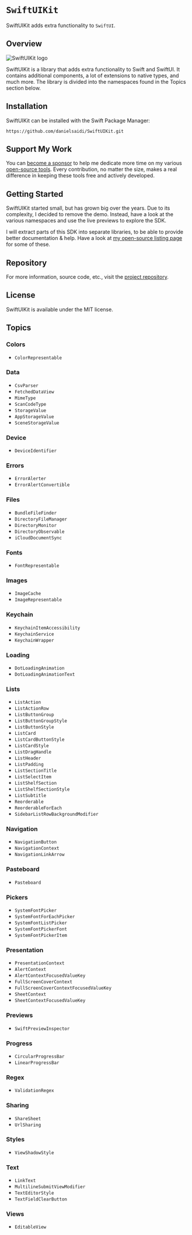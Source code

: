 # ``SwiftUIKit``

SwiftUIKit adds extra functionality to `SwiftUI`.



## Overview

![SwiftUIKit logo](Logo.png)

SwiftUIKit is a library that adds extra functionality to Swift and SwiftUI. It contains additional components, a lot of extensions to native types, and much more.  The library is divided into the namespaces found in the Topics section below.



## Installation

SwiftUIKit can be installed with the Swift Package Manager:

```
https://github.com/danielsaidi/SwiftUIKit.git
```



## Support My Work

You can [become a sponsor][Sponsors] to help me dedicate more time on my various [open-source tools][OpenSource]. Every contribution, no matter the size, makes a real difference in keeping these tools free and actively developed.



## Getting Started

SwiftUIKit started small, but has grown big over the years. Due to its complexity, I decided to remove the demo. Instead, have a look at the various namespaces and use the live previews to explore the SDK.

I will extract parts of this SDK into separate libraries, to be able to provide better documentation & help. Have a look at [my open-source listing page][OpenSource] for some of these.



## Repository

For more information, source code, etc., visit the [project repository][Repository].



## License

SwiftUIKit is available under the MIT license.



## Topics

### Colors

- ``ColorRepresentable``

### Data

- ``CsvParser``
- ``FetchedDataView``
- ``MimeType``
- ``ScanCodeType``
- ``StorageValue``
- ``AppStorageValue``
- ``SceneStorageValue``

### Device

- ``DeviceIdentifier``

### Errors

- ``ErrorAlerter``
- ``ErrorAlertConvertible``

### Files

- ``BundleFileFinder``
- ``DirectoryFileManager``
- ``DirectoryMonitor``
- ``DirectoryObservable``
- ``iCloudDocumentSync``

### Fonts

- ``FontRepresentable``

### Images

- ``ImageCache``
- ``ImageRepresentable``

### Keychain

- ``KeychainItemAccessibility``
- ``KeychainService``
- ``KeychainWrapper``

### Loading

- ``DotLoadingAnimation``
- ``DotLoadingAnimationText``

### Lists

- ``ListAction``
- ``ListActionRow``
- ``ListButtonGroup``
- ``ListButtonGroupStyle``
- ``ListButtonStyle``
- ``ListCard``
- ``ListCardButtonStyle``
- ``ListCardStyle``
- ``ListDragHandle``
- ``ListHeader``
- ``ListPadding``
- ``ListSectionTitle``
- ``ListSelectItem``
- ``ListShelfSection``
- ``ListShelfSectionStyle``
- ``ListSubtitle``
- ``Reorderable``
- ``ReorderableForEach``
- ``SidebarListRowBackgroundModifier``

### Navigation

- ``NavigationButton``
- ``NavigationContext``
- ``NavigationLinkArrow``

### Pasteboard

- ``Pasteboard``

### Pickers

- ``SystemFontPicker``
- ``SystemFontForEachPicker``
- ``SystemFontListPicker``
- ``SystemFontPickerFont``
- ``SystemFontPickerItem``

### Presentation

- ``PresentationContext``
- ``AlertContext``
- ``AlertContextFocusedValueKey``
- ``FullScreenCoverContext``
- ``FullScreenCoverContextFocusedValueKey``
- ``SheetContext``
- ``SheetContextFocusedValueKey``

### Previews

- ``SwiftPreviewInspector``

### Progress

- ``CircularProgressBar``
- ``LinearProgressBar``

### Regex

- ``ValidationRegex``

### Sharing

- ``ShareSheet``
- ``UrlSharing``

### Styles

- ``ViewShadowStyle``

### Text

- ``LinkText``
- ``MultilineSubmitViewModifier``
- ``TextEditorStyle``
- ``TextFieldClearButton``

### Views

- ``EditableView``



[Repository]: https://github.com/danielsaidi/SwiftUIKit

[Email]: mailto:daniel.saidi@gmail.com
[Website]: https://danielsaidi.com
[GitHub]: https://github.com/danielsaidi
[OpenSource]: https://danielsaidi.com/opensource
[Sponsors]: https://github.com/sponsors/danielsaidi
